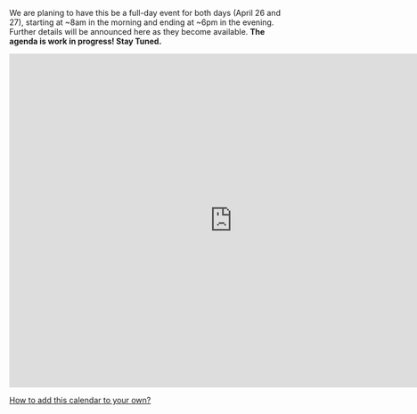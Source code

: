 We are planing to have this be a full-day event for both days (April 26 and 27), starting at ~8am in the morning and ending at ~6pm in the evening. Further details will be announced here as they become available. **The agenda is work in progress! Stay Tuned.**

<iframe src="https://calendar.google.com/calendar/embed?src=lbl.gov_v0pnlt088nv3t574mvgmfrck7k%40group.calendar.google.com&ctz=America%2FLos_Angeles&dates=20180425%2F20180427&hours=0700%2F2000&mode=AGENDA" style="border: 0" width="800" height="600" frameborder="0" scrolling="no"></iframe>

[How to add this calendar to your own?](CALENDAR_INSTRUCTIONS.md)
